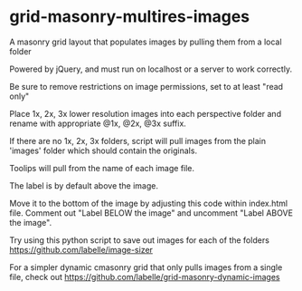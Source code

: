 # grid-masonry-multires-images

A masonry grid layout that populates images by pulling them from a local folder

Powered by jQuery, and must run on localhost or a server to work correctly.

Be sure to remove restrictions on image permissions, set to at least "read only"

Place 1x, 2x, 3x lower resolution images into each perspective folder and rename with appropriate @1x, @2x, @3x suffix.

If there are no 1x, 2x, 3x folders, script will pull images from the plain 'images' folder which should contain the originals.

Toolips will pull from the name of each image file.

The label is by default above the image.

Move it to the bottom of the image by adjusting this code within index.html file. Comment out "Label BELOW the image" and uncomment "Label ABOVE the image".

Try using this python script to save out images for each of the folders https://github.com/labelle/image-sizer

For a simpler dynamic cmasonry grid that only pulls images from a single file, check out https://github.com/labelle/grid-masonry-dynamic-images
